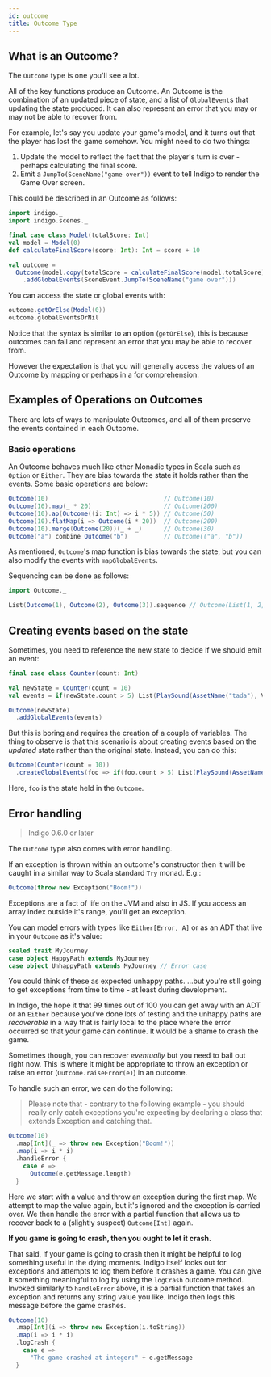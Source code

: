 ```yaml
---
id: outcome
title: Outcome Type
---
```


## What is an Outcome?

The `Outcome` type is one you'll see a lot.

All of the key functions produce an Outcome. An Outcome is the combination of an updated piece of state, and a list of `GlobalEvent`s that updating the state produced. It can also represent an error that you may or may not be able to recover from.

For example, let's say you update your game's model, and it turns out that the player has lost the game somehow. You might need to do two things:

1. Update the model to reflect the fact that the player's turn is over - perhaps calculating the final score.
1. Emit a `JumpTo(SceneName("game over"))` event to tell Indigo to render the Game Over screen.

This could be described in an Outcome as follows:

```scala mdoc:silent
import indigo._
import indigo.scenes._

final case class Model(totalScore: Int)
val model = Model(0)
def calculateFinalScore(score: Int): Int = score + 10

val outcome = 
  Outcome(model.copy(totalScore = calculateFinalScore(model.totalScore)))
    .addGlobalEvents(SceneEvent.JumpTo(SceneName("game over")))
```

You can access the state or global events with:

```scala mdoc:silent
outcome.getOrElse(Model(0))
outcome.globalEventsOrNil
```

Notice that the syntax is similar to an option (`getOrElse`), this is because outcomes can fail and represent an error that you may be able to recover from.

However the expectation is that you will generally access the values of an Outcome by mapping or perhaps in a for comprehension.

## Examples of Operations on Outcomes

There are lots of ways to manipulate Outcomes, and all of them preserve the events contained in each Outcome.

### Basic operations

An Outcome behaves much like other Monadic types in Scala such as `Option` or `Either`. They are bias towards the state it holds rather than the events. Some basic operations are below:

```scala mdoc:silent
Outcome(10)                                // Outcome(10)
Outcome(10).map(_ * 20)                    // Outcome(200)
Outcome(10).ap(Outcome((i: Int) => i * 5)) // Outcome(50)
Outcome(10).flatMap(i => Outcome(i * 20))  // Outcome(200)
Outcome(10).merge(Outcome(20))(_ + _)      // Outcome(30)
Outcome("a") combine Outcome("b")          // Outcome(("a", "b"))
```

As mentioned, `Outcome`'s map function is bias towards the state, but you can also modify the events with `mapGlobalEvents`.

Sequencing can be done as follows:

```scala mdoc:silent
import Outcome._

List(Outcome(1), Outcome(2), Outcome(3)).sequence // Outcome(List(1, 2, 3))
```

## Creating events based on the state

Sometimes, you need to reference the new state to decide if we should emit an event:

```scala mdoc:silent
final case class Counter(count: Int)

val newState = Counter(count = 10)
val events = if(newState.count > 5) List(PlaySound(AssetName("tada"), Volume.Max)) else Nil

Outcome(newState)
  .addGlobalEvents(events)
```

But this is boring and requires the creation of a couple of variables. The thing to observe is that this scenario is about creating events based on the _updated_ state rather than the original state. Instead, you can do this:

```scala mdoc:silent
Outcome(Counter(count = 10))
  .createGlobalEvents(foo => if(foo.count > 5) List(PlaySound(AssetName("tada"), Volume.Max)) else Nil)
```

Here, `foo` is the state held in the `Outcome`.

## Error handling

> Indigo 0.6.0 or later

The `Outcome` type also comes with error handling.

If an exception is thrown within an outcome's constructor then it will be caught in a similar way to Scala standard `Try` monad. E.g.:

```scala mdoc:silent
Outcome(throw new Exception("Boom!"))
```

Exceptions are a fact of life on the JVM and also in JS. If you access an array index outside it's range, you'll get an exception.

You can model errors with types like `Either[Error, A]` or as an ADT that live in your `Outcome` as it's value:

```scala mdoc:silent
sealed trait MyJourney
case object HappyPath extends MyJourney
case object UnhappyPath extends MyJourney // Error case
```

You could think of these as expected unhappy paths. ...but you're still going to get exceptions from time to time - at least during development.

In Indigo, the hope it that 99 times out of 100 you can get away with an ADT or an `Either` because you've done lots of testing and the unhappy paths are _recoverable_ in a way that is fairly local to the place where the error occurred so that your game can continue. It would be a shame to crash the game.

Sometimes though, you can recover _eventually_ but you need to bail out right now. This is where it might be appropriate to throw an exception or raise an error (`Outcome.raiseError(e)`) in an outcome.

To handle such an error, we can do the following:

> Please note that - contrary to the following example - you should really only catch exceptions you're expecting by declaring a class that extends Exception and catching that.

```scala mdoc:silent
Outcome(10)
  .map[Int](_ => throw new Exception("Boom!"))
  .map(i => i * i)
  .handleError {
    case e =>
      Outcome(e.getMessage.length)
  }
```

Here we start with a value and throw an exception during the first map. We attempt to map the value again, but it's ignored and the exception is carried over. We then handle the error with a partial function that allows us to recover back to a (slightly suspect) `Outcome[Int]` again.

**If you game is going to crash, then you ought to let it crash.**

That said, if your game is going to crash then it might be helpful to log something useful in the dying moments. Indigo itself looks out for exceptions and attempts to log them before it crashes a game. You can give it something meaningful to log by using the `logCrash` outcome method. Invoked similarly to `handleError` above, it is a partial function that takes an exception and returns any string value you like. Indigo then logs this message before the game crashes.

```scala mdoc:silent
Outcome(10)
  .map[Int](i => throw new Exception(i.toString))
  .map(i => i * i)
  .logCrash {
    case e =>
      "The game crashed at integer:" + e.getMessage
  }
```

